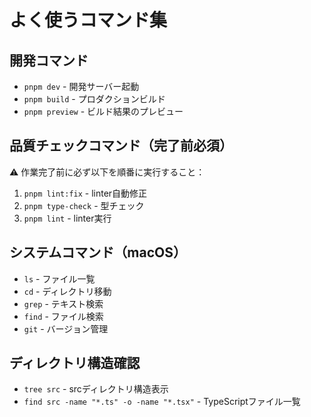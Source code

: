 # よく使うコマンド集

## 開発コマンド
- `pnpm dev` - 開発サーバー起動
- `pnpm build` - プロダクションビルド
- `pnpm preview` - ビルド結果のプレビュー

## 品質チェックコマンド（完了前必須）
⚠️ 作業完了前に必ず以下を順番に実行すること：
1. `pnpm lint:fix` - linter自動修正
2. `pnpm type-check` - 型チェック
3. `pnpm lint` - linter実行

## システムコマンド（macOS）
- `ls` - ファイル一覧
- `cd` - ディレクトリ移動
- `grep` - テキスト検索
- `find` - ファイル検索
- `git` - バージョン管理

## ディレクトリ構造確認
- `tree src` - srcディレクトリ構造表示
- `find src -name "*.ts" -o -name "*.tsx"` - TypeScriptファイル一覧